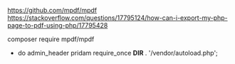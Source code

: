 https://github.com/mpdf/mpdf
https://stackoverflow.com/questions/17795124/how-can-i-export-my-php-page-to-pdf-using-php/17795428

composer require mpdf/mpdf
- do admin_header pridam require_once __DIR__ . '/vendor/autoload.php';